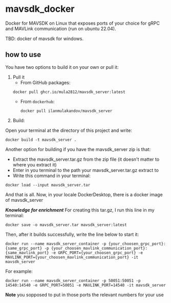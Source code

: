# mavsdk_docker

Docker for MAVSDK on Linux that exposes ports of your choice for gRPC and MAVLink communication (run on ubuntu 22.04).

TBD: docker of mavsdk for windows.

## how to use

You have two options to build it on your own or pull it:
1. Pull it
   * From GitHub packages:
    ```
    docker pull ghcr.io/mula2812/mavsdk_server:latest
    ```
   * From `dockerhub`:
     ```
     docker pull ilanmulakandov/mavsdk_server
     ```
2. Build:

Open your terminal at the directory of this project and write:

```
docker build -t mavsdk_server .
```

Another option for building if you have the mavsdk_server zip is that:

- Extract the mavsdk_server.tar.gz from the zip file (it doesn't matter to where you extract it)
- Enter in you terminal to the path your mavsdk_server.tar.gz extract to
- Write this command in your terminal:

```
docker load --input mavsdk_server.tar
```

And that is all. Now, in your locale DockerDesktop, there is a docker image of mavsdk_server

**_*Knowledge for enrichment*_** For creating this tar.gz, I run this line in my terminal:

```
docker save -o mavsdk_server.tar mavsdk_server:latest
```

Then, after it builds successfully, write the line below to start it:

```
docker run --name mavsdk_server_container -p {your_choosen_grpc_port}:{same_grpc_port} -p {your_choosen_mavlink_communication_port}:{same_mavlink_port} -e GRPC_PORT={your_choosen_grpc_port} -e MAVLINK_PORT={your_choosen_mavlink_communication_port} -it mavsdk_server
```

For example:

```
docker run --name mavsdk_server_container -p 50051:50051 -p 14540:14540 -e GRPC_PORT=50051 -e MAVLINK_PORT=14540 -it mavsdk_server
```

**Note** you sopposed to put in those ports the relevant numbers for your use
